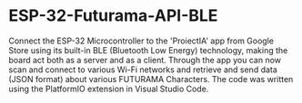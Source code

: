 # ESP-32-Futurama-API-BLE

Connect the ESP-32 Microcontroller to the 'ProiectIA' app from Google Store using its built-in BLE (Bluetooth Low Energy) technology, making the board act both as a server and as a client. Through the app you can now scan and connect to various Wi-Fi networks and retrieve and send data (JSON format) about various FUTURAMA Characters. The code was written using the PlatformIO extension in Visual Studio Code.

